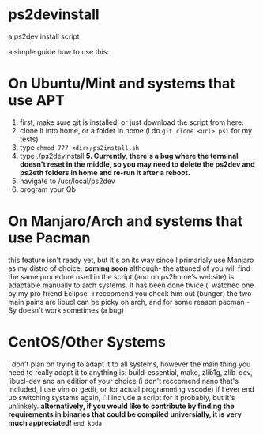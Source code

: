 # ps2devinstall
a ps2dev install script

a simple guide how to use this:
# On Ubuntu/Mint and systems that use APT
1. first, make sure git is installed, or just download the script from here.
2. clone it into home, or a folder in home (i do `git clone <url> psi` for my tests)
3. type `chmod 777 <dir>/ps2install.sh`
4. type ./ps2devinstall
**5. Currently, there's a bug where the terminal doesn't reset in the middle, so you may need to delete the ps2dev and ps2eth folders in home and re-run it after a reboot.**
6. navigate to /usr/local/ps2dev 
7. program your Qb

# On Manjaro/Arch and systems that use Pacman
this feature isn't ready yet, but it's on its way since I primarialy use Manjaro as my distro of choice.
**coming soon** although-
the attuned of you will find the same procedure used in the script (and on ps2home's website) is adaptable manually to arch systems. It has been done twice (i watched one by my pro friend Eclipse- i reccomend you check him out (bunger)
the two main pains are libucl can be picky on arch, and for some reason pacman -Sy doesn't work sometimes (a bug)

# CentOS/Other Systems
i don't plan on trying to adapt it to all systems, however the main thing you need to really adapt it to anything is:
build-essential, make, zlib1g, zlib-dev, libucl-dev and an editior of your choice (i don't reccomend nano that's included, I use vim or gedit, or for actual programming vscode)
if I ever end up switching systems again, i'll include a script for it probably, but it's unlinkely. 
**alternatively, if you would like to contribute by finding the requirements in binaries that could be compiled universially, it is very much appreciated!**
`end koda`
